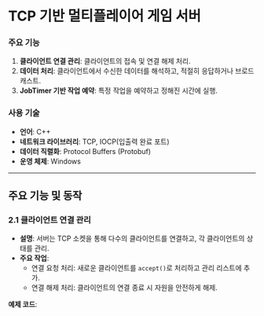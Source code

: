 # TCP 기반 멀티플레이어 게임 서버

### 주요 기능
1. **클라이언트 연결 관리**: 클라이언트의 접속 및 연결 해제 처리.
2. **데이터 처리**: 클라이언트에서 수신한 데이터를 해석하고, 적절히 응답하거나 브로드캐스트.
3. **JobTimer 기반 작업 예약**: 특정 작업을 예약하고 정해진 시간에 실행.

### 사용 기술
- **언어**: C++
- **네트워크 라이브러리**: TCP, IOCP(입출력 완료 포트)
- **데이터 직렬화**: Protocol Buffers (Protobuf)
- **운영 체제**: Windows

---

## 주요 기능 및 동작

### 2.1 클라이언트 연결 관리
- **설명**: 서버는 TCP 소켓을 통해 다수의 클라이언트를 연결하고, 각 클라이언트의 상태를 관리.
- **주요 작업**:
  - 연결 요청 처리: 새로운 클라이언트를 `accept()`로 처리하고 관리 리스트에 추가.
  - 연결 해제 처리: 클라이언트의 연결 종료 시 자원을 안전하게 해제.

**예제 코드**:
